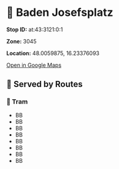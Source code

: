 # 🚉 Baden Josefsplatz


**Stop ID:** at:43:3121:0:1

**Zone:** 3045

**Location:** 48.0059875, 16.23376093

[Open in Google Maps](https://www.google.com/maps?q=48.0059875,16.23376093)

## 🚆 Served by Routes

### 🚊 Tram
- BB
- BB
- BB
- BB
- BB
- BB
- BB
- BB